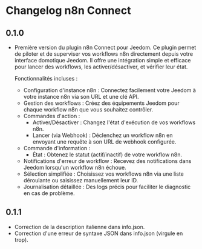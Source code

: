 # Changelog n8n Connect

## 0.1.0
- Première version du plugin n8n Connect pour Jeedom.
  Ce plugin permet de piloter et de superviser vos workflows n8n directement depuis votre interface domotique Jeedom. Il offre une intégration simple et efficace pour lancer des workflows, les activer/désactiver, et vérifier leur état.

  Fonctionnalités incluses :
  - Configuration d'instance n8n : Connectez facilement votre Jeedom à votre instance n8n via son URL et une clé API.
  - Gestion des workflows : Créez des équipements Jeedom pour chaque workflow n8n que vous souhaitez contrôler.
  - Commandes d'action :
    - Activer/Désactiver : Changez l'état d'exécution de vos workflows n8n.
    - Lancer (via Webhook) : Déclenchez un workflow n8n en envoyant une requête à son URL de webhook configurée.
  - Commande d'information :
    - État : Obtenez le statut (actif/inactif) de votre workflow n8n.
  - Notifications d'erreur de workflow : Recevez des notifications dans Jeedom lorsqu'un workflow n8n échoue.
  - Sélection simplifiée : Choisissez vos workflows n8n via une liste déroulante ou saisissez manuellement leur ID.
  - Journalisation détaillée : Des logs précis pour faciliter le diagnostic en cas de problème.

## 0.1.1
- Correction de la description italienne dans info.json.
- Correction d'une erreur de syntaxe JSON dans info.json (virgule en trop).
